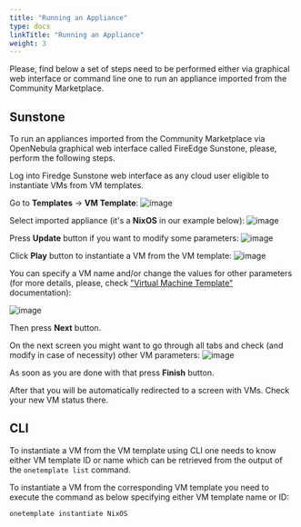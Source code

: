 ```yaml
---
title: "Running an Appliance"
type: docs
linkTitle: "Running an Appliance"
weight: 3
---
```


Please, find below a set of steps need to be performed either via graphical web interface or command line one to run an appliance imported from the Community Marketplace.

## Sunstone
To run an appliances imported from the Community Marketplace via OpenNebula graphical web interface called FireEdge Sunstone, please, perform the following steps.

Log into Firedge Sunstone web interface as any cloud user eligible to instantiate VMs from VM templates.

Go to **Templates** -> **VM Template**:
![image](/images/marketplaces/community_mp/running_appliance_menu.png)

Select imported appliance (it's a **NixOS** in our example below):
![image](/images/marketplaces/community_mp/running_appliance_nixos.png)

Press **Update** button if you want to modify some parameters:
![image](/images/marketplaces/community_mp/running_appliance_nixos_update.png)

Click **Play** button to instantiate a VM from the VM template:
![image](/images/marketplaces/community_mp/running_appliance_nixos_instantiate.png)

You can specify a VM name and/or change the values for other parameters (for more details, please, check ["Virtual Machine Template"](/product/operation_references/configuration_references/template/) documentation):

![image](/images/marketplaces/community_mp/running_appliance_nixos_instantiate_next.png)

Then press **Next** button.

On the next screen you might want to go through all tabs and check (and modify in case of necessity) other VM parameters:
![image](/images/marketplaces/community_mp/running_appliance_nixos_instantiate_finish.png)

As soon as you are done with that press **Finish** button.

After that you will be automatically redirected to a screen with VMs. Check your new VM status there.

## CLI
To instantiate a VM from the VM template using CLI one needs to know either VM template ID or name which can be retrieved from the output of the `onetemplate list` command.

To instantiate a VM from the corresponding VM template you need to execute the command as below specifying either VM template name or ID:
```
onetemplate instantiate NixOS
```

